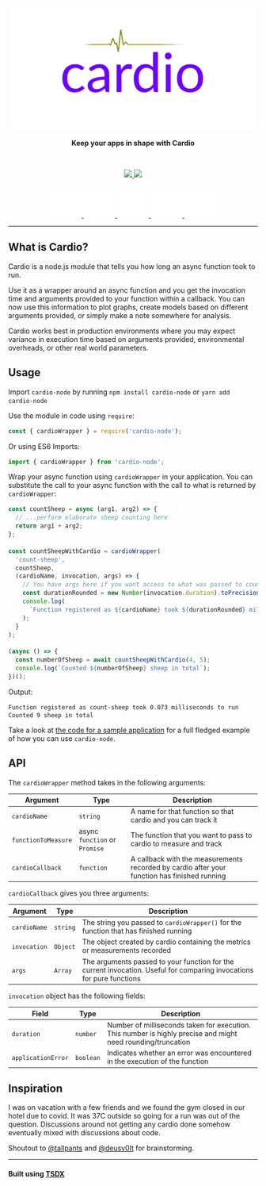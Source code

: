 <p align="center">
    <img width="500" src="https://github.com/EnKrypt/cardio-node/raw/master/assets/Cardio.png" />
</p>

<p align="center">
    <b>Keep your apps in shape with Cardio</b>
</p>

<br>

<p align="center">
    <a href="https://raw.githubusercontent.com/EnKrypt/cardio-node/master/LICENSE" title="License">
        <img src="https://img.shields.io/npm/l/cardio-node" />
    </a>
    <a href="https://packagephobia.com/result?p=cardio-node" title="Install Size">
        <img src="https://packagephobia.com/badge?p=cardio-node" />
    </a>
</p>

<p align="center">
    <a href="https://www.npmjs.com/package/cardio-node" title="cardio-node at npm">
        <img src="https://github.com/EnKrypt/cardio-node/raw/master/assets/npm.svg" />
    </a>
    <a href="https://unpkg.com/cardio-node/" title="cardio-node at unpkg">
        <img src="https://github.com/EnKrypt/cardio-node/raw/master/assets/unpkg.svg" />
    </a>
    <a href="https://cdn.jsdelivr.net/npm/cardio-node/" title="cardio-node at jsdelivr">
        <img src="https://github.com/EnKrypt/cardio-node/raw/master/assets/jsdelivr.svg" />
    </a>
    <a href="https://libraries.io/npm/cardio-node" title="cardio-node at libraries.io">
        <img src="https://github.com/EnKrypt/cardio-node/raw/master/assets/libraries-io.svg" />
    </a>
    <a href="https://npm.anvaka.com/#/view/2d/cardio-node" title="cardio-node at npmgraph">
        <img src="https://github.com/EnKrypt/cardio-node/raw/master/assets/npmgraph.svg" />
    </a>
</p>

---

## What is Cardio?

Cardio is a node.js module that tells you how long an async function took to run.

Use it as a wrapper around an async function and you get the invocation time and arguments provided to your function within a callback. You can now use this information to plot graphs, create models based on different arguments provided, or simply make a note somewhere for analysis.

Cardio works best in production environments where you may expect variance in execution time based on arguments provided, environmental overheads, or other real world parameters.

## Usage

Import `cardio-node` by running `npm install cardio-node` or `yarn add cardio-node`

Use the module in code using `require`:

```js
const { cardioWrapper } = require('cardio-node');
```

Or using ES6 Imports:

```js
import { cardioWrapper } from 'cardio-node';
```

Wrap your async function using `cardioWrapper` in your application. You can substitute the call to your async function with the call to what is returned by `cardioWrapper`:

```js
const countSheep = async (arg1, arg2) => {
  // ...perform elaborate sheep counting here
  return arg1 + arg2;
};

const countSheepWithCardio = cardioWrapper(
  'count-sheep',
  countSheep,
  (cardioName, invocation, args) => {
    // You have args here if you want access to what was passed to countSheep
    const durationRounded = new Number(invocation.duration).toPrecision(2);
    console.log(
      `Function registered as ${cardioName} took ${durationRounded} milliseconds to run`
    );
  }
);

(async () => {
  const numberOfSheep = await countSheepWithCardio(4, 5);
  console.log(`Counted ${numberOfSheep} sheep in total`);
})();
```

Output:

```
Function registered as count-sheep took 0.073 milliseconds to run
Counted 9 sheep in total
```

Take a look at [the code for a sample application](https://github.com/EnKrypt/cardio-node/blob/master/test.js) for a full fledged example of how you can use `cardio-node`.

## API

The `cardioWrapper` method takes in the following arguments:

| Argument            | Type                          | Description                                                                                  |
| ------------------- | ----------------------------- | -------------------------------------------------------------------------------------------- |
| `cardioName`        | `string`                      | A name for that function so that cardio and you can track it                                 |
| `functionToMeasure` | async `function` or `Promise` | The function that you want to pass to cardio to measure and track                            |
| `cardioCallback`    | `function`                    | A callback with the measurements recorded by cardio after your function has finished running |

`cardioCallback` gives you three arguments:

| Argument     | Type     | Description                                                                                                           |
| ------------ | -------- | --------------------------------------------------------------------------------------------------------------------- |
| `cardioName` | `string` | The string you passed to `cardioWrapper()` for the function that has finished running                                 |
| `invocation` | `Object` | The object created by cardio containing the metrics or measurements recorded                                          |
| `args`       | `Array`  | The arguments passed to your function for the current invocation. Useful for comparing invocations for pure functions |

`invocation` object has the following fields:

| Field              | Type      | Description                                                                                                  |
| ------------------ | --------- | ------------------------------------------------------------------------------------------------------------ |
| `duration`         | `number`  | Number of milliseconds taken for execution. This number is highly precise and might need rounding/truncation |
| `applicationError` | `boolean` | Indicates whether an error was encountered in the execution of the function                                  |

## Inspiration

I was on vacation with a few friends and we found the gym closed in our hotel due to covid. It was 37C outside so going for a run was out of the question. Discussions around not getting any cardio done somehow eventually mixed with discussions about code.

Shoutout to [@tallpants](https://github.com/tallpants) and [@deusv0lt](https://github.com/deusv0lt) for brainstorming.

---

#### Built using [TSDX](https://tsdx.io)
